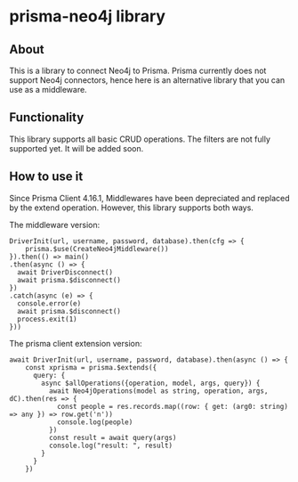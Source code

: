 # prisma-neo4j library

## About
This is a library to connect Neo4j to Prisma. Prisma currently does not support Neo4j connectors, hence here is an alternative library that you can use as a middleware. 

## Functionality
This library supports all basic CRUD operations. The filters are not fully supported yet. It will be added soon. 

## How to use it
Since Prisma Client 4.16.1, Middlewares have been depreciated and replaced by the extend operation. However, this library supports both ways. 

The middleware version:
```
DriverInit(url, username, password, database).then(cfg => {
    prisma.$use(CreateNeo4jMiddleware())
}).then(() => main()
.then(async () => {
  await DriverDisconnect()
  await prisma.$disconnect()
})
.catch(async (e) => {
  console.error(e)
  await prisma.$disconnect()
  process.exit(1)
}))
```

The prisma client extension version:
```
await DriverInit(url, username, password, database).then(async () => {
    const xprisma = prisma.$extends({
      query: {
        async $allOperations({operation, model, args, query}) {
          await Neo4jOperations(model as string, operation, args, dC).then(res => {
            const people = res.records.map((row: { get: (arg0: string) => any }) => row.get('n'))
            console.log(people)
          })
          const result = await query(args)
          console.log("result: ", result)
        }
      }
    })
```
